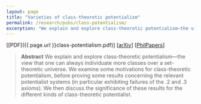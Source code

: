 ```yaml
---
layout: page
title: "Varieties of class-theoretic potentialism"
permalink: /research/pubs/class-potentialism/
excerption: "We explain and explore class-theoretic potentialism—the view that one can always individuate more classes over a set-theoretic universe..."
---
```


[[PDF]({{ page.url }}class-potentialism.pdf)]  [[arXiv](https://arxiv.org/abs/2108.01543)] [[PhilPapers](https://philpapers.org/archive/BARVOC-4)]

> **Abstract** We explain and explore class-theoretic potentialism—the view that one can always individuate more classes over a set-theoretic universe. We examine some motivations for class-theoretic potentialism, before proving some results concerning the relevant potentialist systems (in particular exhibiting failures of the .2 and .3 axioms). We then discuss the significance of these results for the different kinds of class-theoretic potentialist.


